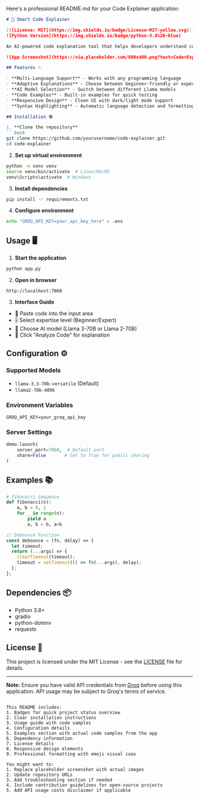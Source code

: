 Here's a professional README.md for your Code Explainer application:

```markdown
# 🚀 Smart Code Explainer

[![License: MIT](https://img.shields.io/badge/License-MIT-yellow.svg)](https://opensource.org/licenses/MIT)
![Python Version](https://img.shields.io/badge/python-3.8%2B-blue)

An AI-powered code explanation tool that helps developers understand code snippets at different expertise levels, powered by Groq and Llama models.

![App Screenshot](https://via.placeholder.com/800x400.png?text=Code+Explainer+Interface) *Add actual screenshot here*

## Features ✨

- **Multi-Language Support** - Works with any programming language
- **Adaptive Explanations** - Choose between beginner-friendly or expert-level analysis
- **AI Model Selection** - Switch between different Llama models
- **Code Examples** - Built-in examples for quick testing
- **Responsive Design** - Clean UI with dark/light mode support
- **Syntax Highlighting** - Automatic language detection and formatting

## Installation 🛠️

1. **Clone the repository**
```bash
git clone https://github.com/yourusername/code-explainer.git
cd code-explainer
```

2. **Set up virtual environment**
```bash
python -m venv venv
source venv/bin/activate  # Linux/MacOS
venv\Scripts\activate  # Windows
```

3. **Install dependencies**
```bash
pip install -r requirements.txt
```

4. **Configure environment**
```bash
echo "GROQ_API_KEY=your_api_key_here" > .env
```

## Usage 🖥️

1. **Start the application**
```bash
python app.py
```

2. **Open in browser**
```
http://localhost:7860
```

3. **Interface Guide**
- 📝 Paste code into the input area
- 🎚 Select expertise level (Beginner/Expert)
- 🤖 Choose AI model (Llama 3-70B or Llama 2-70B)
- 🚀 Click "Analyze Code" for explanation

## Configuration ⚙️

### Supported Models
- `llama-3.3-70b-versatile` (Default)
- `llama2-70b-4096`

### Environment Variables
```env
GROQ_API_KEY=your_groq_api_key
```

### Server Settings
```python
demo.launch(
    server_port=7860,  # Default port
    share=False       # Set to True for public sharing
)
```

## Examples 📚

```python
# Fibonacci Sequence
def fibonacci(n):
    a, b = 0, 1
    for _ in range(n):
        yield a
        a, b = b, a+b
```

```javascript
// Debounce Function
const debounce = (fn, delay) => {
  let timeout;
  return (...args) => {
    clearTimeout(timeout);
    timeout = setTimeout(() => fn(...args), delay);
  };
};
```

## Dependencies 📦

- Python 3.8+
- gradio
- python-dotenv
- requests

## License 📄

This project is licensed under the MIT License - see the [LICENSE](LICENSE) file for details.

---

**Note:** Ensure you have valid API credentials from [Groq](https://groq.com/) before using this application. API usage may be subject to Groq's terms of service.
```

This README includes:
1. Badges for quick project status overview
2. Clear installation instructions
3. Usage guide with code samples
4. Configuration details
5. Examples section with actual code samples from the app
6. Dependency information
7. License details
8. Responsive design elements
9. Professional formatting with emoji visual cues

You might want to:
1. Replace placeholder screenshot with actual images
2. Update repository URLs
3. Add troubleshooting section if needed
4. Include contribution guidelines for open-source projects
5. Add API usage costs disclaimer if applicable
